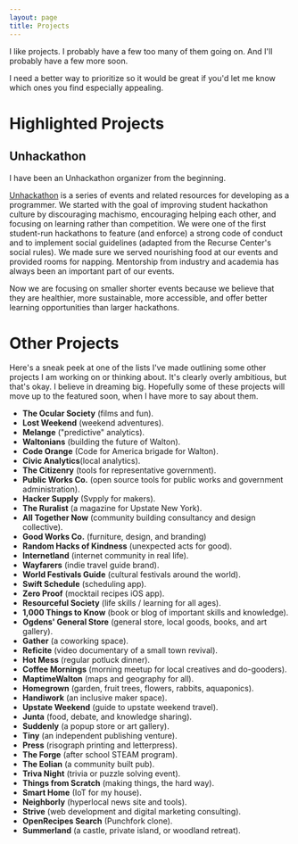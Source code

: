 ```yaml
---
layout: page
title: Projects
---
```


I like projects. I probably have a few too many of them going on. And I'll probably have a few more soon.

I need a better way to prioritize so it would be great if you'd let me know which ones you find especially appealing.

# Highlighted Projects

## Unhackathon

I have been an Unhackathon organizer from the beginning.

[Unhackathon](http://unhackathon.org/) is a series of events and related resources for developing as a programmer. We started with the goal of improving student hackathon culture by discouraging machismo, encouraging helping each other, and focusing on learning rather than competition. We were one of the first student-run hackathons to feature (and enforce) a strong code of conduct and to implement social guidelines (adapted from the Recurse Center's social rules). We made sure we served nourishing food at our events and provided rooms for napping. Mentorship from industry and academia has always been an important part of our events.

Now we are focusing on smaller shorter events because we believe that they are healthier, more sustainable, more accessible, and offer better learning opportunities than larger hackathons.

# Other Projects

Here's a sneak peek at one of the lists I've made outlining some other projects I am working on or thinking about. It's clearly overly ambitious, but that's okay. I believe in dreaming big. Hopefully some of these projects will move up to the featured soon, when I have more to say about them.

* **The Ocular Society** (films and fun). 
* **Lost Weekend** (weekend adventures). 
* **Melange** ("predictive" analytics). 
* **Waltonians** (building the future of Walton). 
* **Code Orange** (Code for America brigade for Walton). 
* **Civic Analytics**(local analytics). 
* **The Citizenry** (tools for representative government). 
* **Public Works Co.** (open source tools for public works and government administration).
* **Hacker Supply** (Svpply for makers). 
* **The Ruralist** (a magazine for Upstate New York). 
* **All Together Now** (community building consultancy and design collective). 
* **Good Works Co.** (furniture, design, and branding)
* **Random Hacks of Kindness** (unexpected acts for good). 
* **Internetland** (internet community in real life). 
* **Wayfarers** (indie travel guide brand). 
* **World Festivals Guide** (cultural festivals around the world). 
* **Swift Schedule** (scheduling app). 
* **Zero Proof** (mocktail recipes iOS app). 
* **Resourceful Society** (life skills / learning for all ages). 
* **1,000 Things to Know** (book or blog of important skills and knowledge). 
* **Ogdens' General Store** (general store, local goods, books, and art gallery). 
* **Gather** (a coworking space). 
* **Reficite** (video documentary of a small town revival). 
* **Hot Mess** (regular potluck dinner). 
* **Coffee Mornings** (morning meetup for local creatives and do-gooders). 
* **MaptimeWalton** (maps and geography for all). 
* **Homegrown** (garden, fruit trees, flowers, rabbits, aquaponics). 
* **Handiwork** (an inclusive maker space). 
* **Upstate Weekend** (guide to upstate weekend travel). 
* **Junta** (food, debate, and knowledge sharing). 
* **Suddenly** (a popup store or art gallery). 
* **Tiny** (an independent publishing venture). 
* **Press** (risograph printing and letterpress). 
* **The Forge** (after school STEAM program). 
* **The Eolian** (a community built pub).
* **Triva Night** (trivia or puzzle solving event). 
* **Things from Scratch** (making things, the hard way). 
* **Smart Home** (IoT for my house). 
* **Neighborly** (hyperlocal news site and tools). 
* **Strive** (web development and digital marketing consulting). 
* **OpenRecipes Search** (Punchfork clone).
* **Summerland** (a castle, private island, or woodland retreat).